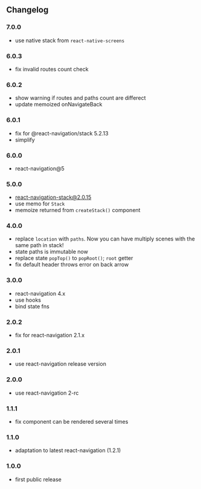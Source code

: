 ## Changelog

### 7.0.0

- use native stack from `react-native-screens`

### 6.0.3

- fix invalid routes count check

### 6.0.2

- show warning if routes and paths count are differect
- update memoized onNavigateBack

### 6.0.1

- fix for @react-navigation/stack 5.2.13
- simplify

### 6.0.0

- react-navigation@5

### 5.0.0

- react-navigation-stack@2.0.15
- use memo for `Stack`
- memoize returned from `createStack()` component


### 4.0.0

- replace `location` with `paths`. Now you can have multiply scenes with the
same path in stack!
- state paths is immutable now
- replace state `popTop()` to `popRoot()`; `root` getter
- fix default header throws error on back arrow

### 3.0.0

- react-navigation 4.x
- use hooks
- bind state fns

### 2.0.2

- fix for react-navigation 2.1.x

### 2.0.1

- use react-navigation release version

### 2.0.0

- use react-navigation 2-rc

### 1.1.1

- fix component can be rendered several times

### 1.1.0

- adaptation to latest react-navigation (1.2.1)

### 1.0.0

- first public release
